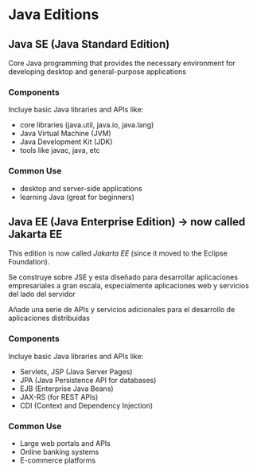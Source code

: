 # Java Editions

## Java SE (Java Standard Edition)

Core Java programming that provides the necessary environment for developing desktop and general-purpose applications

### Components

Incluye basic Java libraries and APIs like:

- core libraries (java.util, java.io, java.lang)
- Java Virtual Machine (JVM)
- Java Development Kit (JDK)
- tools like javac, java, etc

### Common Use

- desktop and server-side applications
- learning Java (great for beginners)

## Java EE (Java Enterprise Edition) -> now called Jakarta EE

This edition is now called _Jakarta EE_ (since it moved to the Eclipse Foundation).

Se construye sobre JSE y esta diseñado para desarrollar aplicaciones empresariales a gran escala, especialmente aplicaciones web y servicios del lado del servidor

Añade una serie de APIs y servicios adicionales para el desarrollo de aplicaciones distribuidas

### Components

Incluye basic Java libraries and APIs like:

- Servlets, JSP (Java Server Pages)
- JPA (Java Persistence API for databases)
- EJB (Enterprise Java Beans)
- JAX-RS (for REST APIs)
- CDI (Context and Dependency Injection)

### Common Use

- Large web portals and APIs
- Online banking systems
- E-commerce platforms
